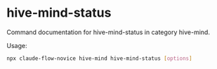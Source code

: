 # hive-mind-status

Command documentation for hive-mind-status in category hive-mind.

Usage:
```bash
npx claude-flow-novice hive-mind hive-mind-status [options]
```
